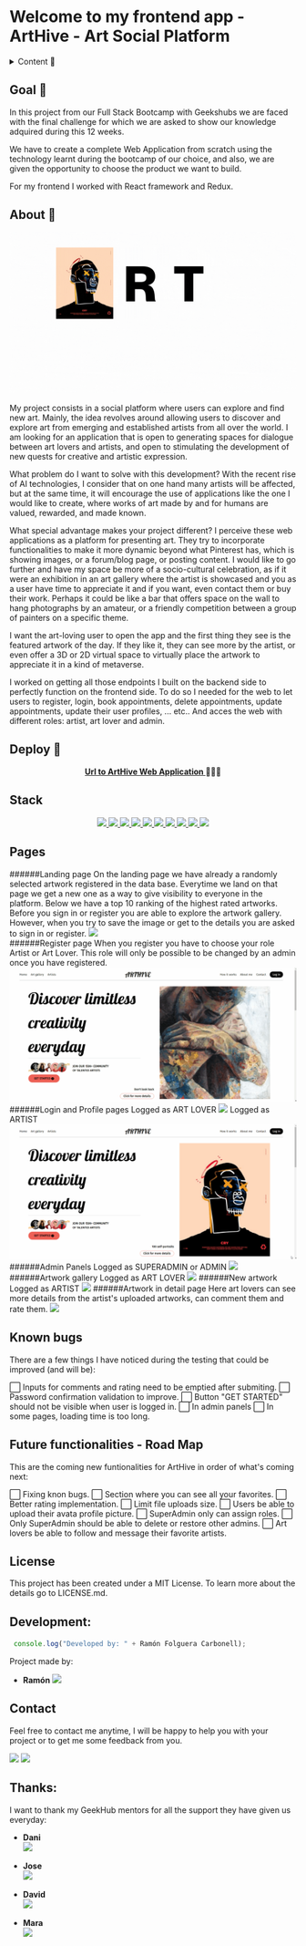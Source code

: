 # Welcome to my frontend app - ArtHive - Art Social Platform  

<details>
  <summary>Content 📝</summary>
  <ol>
    <li><a href="#objetivo-🎯">Goals</a></li>
    <li><a href="#sobre-el-proyecto-🔎">About</a></li>
    <li><a href="#deploy-🚀">Deploy</a></li>
    <li><a href="#stack">Stack</a></li>
    <!-- <li><a href="#instalación-en-local">Installation</a></li> -->
    <li><a href="#vistas">Pages</a></li>
    <li><a href="#futuras-funcionalidades">Future functionalities</a></li>
    <!-- <li><a href="#contribuciones">Contributions</a></li> -->
    <li><a href="#licencia">License</a></li>
    <li><a href="#webgrafia">Webography</a></li>
    <li><a href="#desarrollo">Development</a></li>
    <li><a href="#agradecimientos">Thanks</a></li>
    <li><a href="#contacto">Contact</a></li>
  </ol>
</details>

## Goal 🎯
In this project from our Full Stack Bootcamp with Geekshubs we are faced with the final challenge for which we are asked to show our knowledge adquired during this 12 weeks.

We have to create a complete Web Application from scratch using the technology learnt during the bootcamp of our choice, and also, we are given the opportunity to choose the product we want to build.

For my frontend I worked with React framework and Redux.

## About 🔎
<img src="./src/assets/images/ARTHIVE.gif"> 

My project consists in a social platform where users can explore and find new art. Mainly, the idea revolves around allowing users to discover and explore art from emerging and established artists from all over the world. I am looking for an application that is open to generating spaces for dialogue between art lovers and artists, and open to stimulating the development of new quests for creative and artistic expression.

What problem do I want to solve with this development?
With the recent rise of AI technologies, I consider that on one hand many artists will be affected, but at the same time, it will encourage the use of applications like the one I would like to create, where works of art made by and for humans are valued, rewarded, and made known.

What special advantage makes your project different?
I perceive these web applications as a platform for presenting art. They try to incorporate functionalities to make it more dynamic beyond what Pinterest has, which is showing images, or a forum/blog page, or posting content. I would like to go further and have my space be more of a socio-cultural celebration, as if it were an exhibition in an art gallery where the artist is showcased and you as a user have time to appreciate it and if you want, even contact them or buy their work. Perhaps it could be like a bar that offers space on the wall to hang photographs by an amateur, or a friendly competition between a group of painters on a specific theme.

I want the art-loving user to open the app and the first thing they see is the featured artwork of the day. If they like it, they can see more by the artist, or even offer a 3D or 2D virtual space to virtually place the artwork to appreciate it in a kind of metaverse.

I worked on getting all those endpoints I built on the backend side to perfectly function on the frontend side. To do so I needed for the web to let users to register, login, book appointments, delete appointments, update appointments, update their user profiles, ... etc.. And acces the web with different roles: artist, art lover and admin.
  
## Deploy 🚀
<div align="center">
    <a href="https://dev08.d2q3jx0trhztx0.amplifyapp.com"><strong>Url to ArtHive Web Application </strong></a>🚀🚀🚀
</div>

## Stack
<div align="center">
<a href="https://www.reactjs.com/">
    <img src= "https://img.shields.io/badge/React-20232A?style=for-the-badge&logo=react&logoColor=61DAFB"/>
</a>
<a href="https://developer.mozilla.org/es/docs/Web/JavaScript">
    <img src= "https://img.shields.io/badge/javascript-EFD81D?style=for-the-badge&logo=javascript&logoColor=black"/>
</a>
<a href="https://railway.com/">
    <img src= "https://img.shields.io/badge/railway-%23000000.svg?style=for-the-badge&logo=railway&logoColor=white"/>
</a>
<a href="https://developer.mozilla.org/es/docs/Web/CSS">
    <img src= "https://img.shields.io/badge/css-1D7CF2?style=for-the-badge&logo=css3&logoColor=white"/>
</a>
<a href="https://www.w3schools.com/html/">
    <img src= "https://img.shields.io/badge/html5-1D0CF2?style=for-the-badge&logo=html5&logoColor=white"/>
</a>
<a href="https://react-bootstrap.github.io/">
    <img src= "https://img.shields.io/badge/react bootstrap-F54D50?style=for-the-badge&logo=bootstrap&logoColor=white"/>
</a>
<a href="https://git-scm.com/">
    <img src= "https://img.shields.io/badge/git-F54D27?style=for-the-badge&logo=git&logoColor=white"/>
</a>
<a href="https://nodejs.org/en">
    <img src= "https://img.shields.io/badge/node.JS-68a063?style=for-the-badge&logo=node.js&logoColor=white"/>
</a>
<a href="https://img.shields.io/badge/express.JS-F54D50?style=for-the-badge&logo=express.js&logoColor=white">
    <img src= "https://img.shields.io/badge/express.JS-808080?style=for-the-badge&logo=express&logoColor=white"/>
</a>
<a href="https://img.shields.io/badge/npm-F54D50?style=for-the-badge&logo=npm.js&logoColor=white">
    <img src= "https://img.shields.io/badge/npm-CC3534?style=for-the-badge&logo=npm&logoColor=white"/>
</a>
</div>

<!-- ## Local installation
To be able to see how it works for yourself on your local computer, please follow next steps:
1. Copy the repository url and clone it on your computer with git bash: 
 ```
$git clone https://github.com/RamonFolguera/rfc-geekshubs-fsd-val-project5-26032023.git
 ```
2. Install all dependencies with: ` $ npm install `
3. ``` $ npm run dev ```
4. ... -->

## Pages
######Landing page
On the landing page we have already a randomly selected artwork registered in the data base. Everytime we land on that page we get a new one as a way to give visibility to everyone in the platform. 
Below we have a top 10 ranking of the highest rated artworks.
Before you sign in or register you are able to explore the artwork gallery. However, when you try to save the image or get to the details you are asked to sign in or register.
<img src="./src/assets/images/Landing_noRoles.gif">  
######Register page
When you register you have to choose your role Artist or Art Lover. This role will only be possible to be changed by an admin once you have registered.
<img src="./src/assets/images/register.gif">
######Login and Profile pages
Logged as ART LOVER
<img src="./src/assets/images/userprofile.gif">
Logged as ARTIST
<img src="./src/assets/images/userprofileartist.gif">
######Admin Panels
Logged as SUPERADMIN or ADMIN
<img src="./src/assets/images/adminpanel.gif">
######Artwork gallery
Logged as ART LOVER
<img src="./src/assets/images/artworkgalleryartlover.gif">
######New artwork
Logged as ARTIST
<img src="./src/assets/images/newartwork.gif">
######Artwork in detail page
Here art lovers can see more details from the artist's uploaded artworks, can comment them and rate them.
<img src="./src/assets/images/commentRating.gif">


## Known bugs 
There are a few things I have noticed during the testing that could be improved (and will be):

⬜ Inputs for comments and rating need to be emptied after submiting.
⬜ Password confirmation validation to improve.
⬜ Button "GET STARTED" should not be visible when user is logged in.
⬜ In admin panels 
⬜ In some pages, loading time is too long.

## Future functionalities - Road Map
This are the coming new funtionalities for ArtHive in order of what's coming next:

⬜ Fixing knon bugs.
⬜ Section where you can see all your favorites.
⬜ Better rating implementation. 
⬜ Limit file uploads size. 
⬜ Users be able to upload their avata profile picture.
⬜ SuperAdmin only can assign roles.
⬜ Only SuperAdmin should be able to delete or restore other admins.
⬜ Art lovers be able to follow and message their favorite artists.



## License
This project has been created under a MIT License. To learn more about the details go to LICENSE.md.

## Development:

``` js
 console.log("Developed by: " + Ramón Folguera Carbonell);
```  
Project made by:

- **Ramón**
<a href="https://github.com/RamonFolguera" target="_blank"><img src="https://img.shields.io/badge/github-24292F?style=for-the-badge&logo=github&logoColor=white" target="_blank"></a>

## Contact

Feel free to contact me anytime, I will be happy to help you with your project or to get me some feedback from you. 

<a href = "mailto:folguera.ramon@gmail.com"><img src="https://img.shields.io/badge/Gmail-C6362C?style=for-the-badge&logo=gmail&logoColor=white" target="_blank"></a>
<a href="https://www.linkedin.com/in/ram%C3%B3n-folguera-0ab32776/" target="_blank"><img src="https://img.shields.io/badge/-LinkedIn-%230077B5?style=for-the-badge&logo=linkedin&logoColor=white" target="_blank"></a> 
</p>



## Thanks:

I want to thank my GeekHub mentors for all the support they have given us everyday:

- **Dani**  
<a href="https://github.com/Dave86dev" target="_blank"><img src="https://img.shields.io/badge/github-24292F?style=for-the-badge&logo=github&logoColor=white" target="_blank"></a> 

- **Jose**  
<a href="https://github.com/JoseMarin" target="_blank"><img src="https://img.shields.io/badge/github-24292F?style=for-the-badge&logo=github&logoColor=white" target="_blank"></a> 

- **David**  
<a href="https://www.github.com/userGithub/" target="_blank"><img src="https://img.shields.io/badge/github-24292F?style=for-the-badge&logo=github&logoColor=red" target="_blank"></a>

- **Mara**  
<a href="https://github.com/MaraScampini" target="_blank"><img src="https://img.shields.io/badge/github-24292F?style=for-the-badge&logo=github&logoColor=green" target="_blank"></a> 


